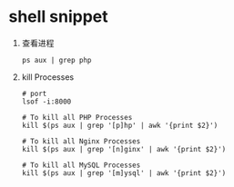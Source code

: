 # shell snippet

1. 查看进程

    ```
    ps aux | grep php
    ```

2. kill Processes

    ```shell
    # port
    lsof -i:8000
    
    # To kill all PHP Processes
    kill $(ps aux | grep '[p]hp' | awk '{print $2}')

    # To kill all Nginx Processes
    kill $(ps aux | grep '[n]ginx' | awk '{print $2}')

    # To kill all MySQL Processes
    kill $(ps aux | grep '[m]ysql' | awk '{print $2}')
    ```
